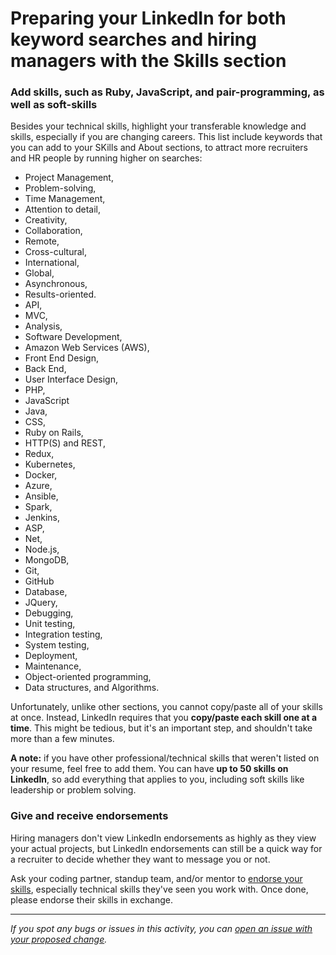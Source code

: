 # Preparing your LinkedIn for both keyword searches and hiring managers with the Skills section

### **Add skills, such as Ruby, JavaScript, and pair-programming, as well as soft-skills**

Besides your technical skills, highlight your transferable knowledge and skills, especially if you are changing careers. This list include keywords that you can add to your SKills and About sections, to attract more recruiters and HR people by running higher on searches:                      
- Project Management,
- Problem-solving, 
- Time Management,
- Attention to detail,
- Creativity, 
- Collaboration,
- Remote, 
- Cross-cultural, 
- International, 
- Global, 
- Asynchronous, 
- Results-oriented.
- API, 
- MVC,
- Analysis, 
- Software Development,
- Amazon Web Services (AWS), 
- Front End Design, 
- Back End, 
- User Interface Design, 
- PHP, 
- JavaScript
- Java, 
- CSS, 
- Ruby on Rails, 
- HTTP(S) and REST, 
- Redux, 
- Kubernetes, 
- Docker, 
- Azure, 
- Ansible, 
- Spark, 
- Jenkins, 
- ASP, 
- Net, 
- Node.js, 
- MongoDB, 
- Git,
- GitHub 
- Database, 
- JQuery, 
- Debugging, 
- Unit testing, 
- Integration testing, 
- System testing,
- Deployment, 
- Maintenance,
- Object-oriented programming, 
- Data structures, and Algorithms. 

Unfortunately, unlike other sections, you cannot copy/paste all of your skills at once. Instead, LinkedIn requires that you **copy/paste each skill one at a time**. This might be tedious, but it's an important step, and shouldn't take more than a few minutes.

**A note:** if you have other professional/technical skills that weren't listed on your resume, feel free to add them. You can have **up to 50 skills on LinkedIn**, so add everything that applies to you, including soft skills like leadership or problem solving.

### **Give and receive endorsements**

Hiring managers don't view LinkedIn endorsements as highly as they view your actual projects, but LinkedIn endorsements can still be a quick way for a recruiter to decide whether they want to message you or not.

Ask your coding partner, standup team, and/or mentor to [endorse your skills](https://www.linkedin.com/help/linkedin/answer/33196/endorsing-someone-s-skills?lang=en), especially technical skills they've seen you work with. Once done, please endorse their skills in exchange.


------

_If you spot any bugs or issues in this activity, you can [open an issue with your proposed change](https://github.com/microverseinc/curriculum-transversal-skills/blob/main/git-github/articles/open_issue.md)._
